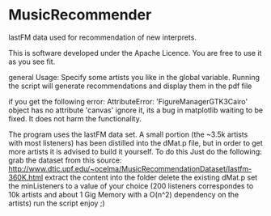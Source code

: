 # MusicRecommender
lastFM data used for recommendation of new interprets.

This is software developed under the Apache Licence.
You are free to use it as you see fit.

general Usage: Specify some artists you like in the <bands> global variable.
Running the script will generate <numberRecommendations> recommendations and display them
in the pdf file <outfilename>

if you get the following error:
AttributeError: 'FigureManagerGTK3Cairo' object has no attribute 'canvas'
ignore it, its a bug in matplotlib waiting to be fixed. It does not harm the functionality.

The program uses the lastFM data set. A small portion (the ~3.5k artists with most listeners)
has been distilled into the dMat.p file, but in order to get more artists it is advised to build it yourself.
To do this Just do the following:
grab the dataset from this source:
http://www.dtic.upf.edu/~ocelma/MusicRecommendationDataset/lastfm-360K.html
extract the content into the folder
delete the existing dMat.p
set the minListeners to a value of your choice (200 listeners correspondes to 10k artists and about 1 Gig Memory with a O(n^2) dependency on the artists)
run the script
enjoy ;)

